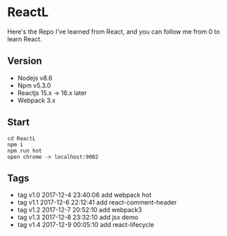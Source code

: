 # ReactL

Here's the Repo I've learned from React, and you can follow me from 0 to learn React.


## Version

* Nodejs v8.6
* Npm v5.3.0
* Reactjs 15.x -> 16.x later
* Webpack 3.x

## Start

```
cd ReactL
npm i
npm run hot
open chrome -> localhost:9002

```
## Tags

* tag v1.0 2017-12-4 23:40:06 add webpack hot
* tag v1.1 2017-12-6 22:12:41 add react-comment-header
* tag v1.2 2017-12-7 20:52:10 add webpack3
* tag v1.3 2017-12-8 23:32:10 add jsx demo
* tag v1.4 2017-12-9 00:05:10 add react-lifecycle

